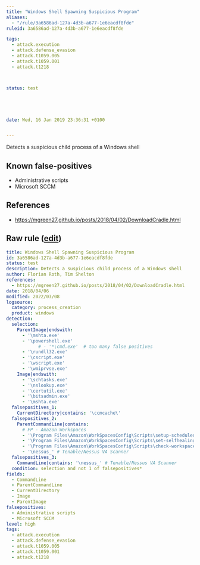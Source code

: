```yaml
---
title: "Windows Shell Spawning Suspicious Program"
aliases:
  - "/rule/3a6586ad-127a-4d3b-a677-1e6eacdf8fde"
ruleid: 3a6586ad-127a-4d3b-a677-1e6eacdf8fde

tags:
  - attack.execution
  - attack.defense_evasion
  - attack.t1059.005
  - attack.t1059.001
  - attack.t1218



status: test





date: Wed, 16 Jan 2019 23:36:31 +0100


---
```


Detects a suspicious child process of a Windows shell

<!--more-->


## Known false-positives

* Administrative scripts
* Microsoft SCCM



## References

* https://mgreen27.github.io/posts/2018/04/02/DownloadCradle.html


## Raw rule ([edit](https://github.com/SigmaHQ/sigma/edit/master/rules/windows/process_creation/proc_creation_win_shell_spawn_susp_program.yml))
```yaml
title: Windows Shell Spawning Suspicious Program
id: 3a6586ad-127a-4d3b-a677-1e6eacdf8fde
status: test
description: Detects a suspicious child process of a Windows shell
author: Florian Roth, Tim Shelton
references:
  - https://mgreen27.github.io/posts/2018/04/02/DownloadCradle.html
date: 2018/04/06
modified: 2022/03/08
logsource:
  category: process_creation
  product: windows
detection:
  selection:
    ParentImage|endswith:
      - '\mshta.exe'
      - '\powershell.exe'
            # - '*\cmd.exe'  # too many false positives
      - '\rundll32.exe'
      - '\cscript.exe'
      - '\wscript.exe'
      - '\wmiprvse.exe'
    Image|endswith:
      - '\schtasks.exe'
      - '\nslookup.exe'
      - '\certutil.exe'
      - '\bitsadmin.exe'
      - '\mshta.exe'
  falsepositives_1:
    CurrentDirectory|contains: '\ccmcache\'
  falsepositives_2:
    ParentCommandLine|contains:
      # FP - Amazon Workspaces
      - '\Program Files\Amazon\WorkSpacesConfig\Scripts\setup-scheduledtask.ps1'
      - '\Program Files\Amazon\WorkSpacesConfig\Scripts\set-selfhealing.ps1'
      - '\Program Files\Amazon\WorkSpacesConfig\Scripts\check-workspacehealth.ps1'
      - '\nessus_' # Tenable/Nessus VA Scanner
  falsepositives_3:
    CommandLine|contains: '\nessus_' # Tenable/Nessus VA Scanner
  condition: selection and not 1 of falsepositives*
fields:
  - CommandLine
  - ParentCommandLine
  - CurrentDirectory
  - Image
  - ParentImage
falsepositives:
  - Administrative scripts
  - Microsoft SCCM
level: high
tags:
  - attack.execution
  - attack.defense_evasion
  - attack.t1059.005
  - attack.t1059.001
  - attack.t1218

```

